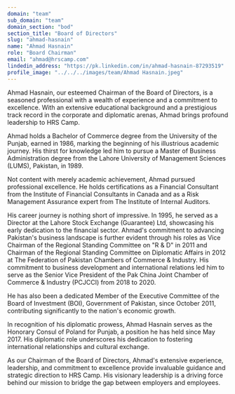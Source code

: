 ```yaml
---
domain: "team"
sub_domain: "team"
domain_section: "bod"
section_title: "Board of Directors"
slug: "ahmad-hasnain"
name: "Ahmad Hasnain"
role: "Board Chairman"
email: "ahmad@hrscamp.com"
lindedin_address: "https://pk.linkedin.com/in/ahmad-hasnain-87293519"
profile_image: "../../../images/team/Ahmad Hasnain.jpeg"
---
```


Ahmad Hasnain, our esteemed Chairman of the Board of Directors, is a seasoned professional with a wealth of experience and a commitment to excellence. With an extensive educational background and a prestigious track record in the corporate and diplomatic arenas, Ahmad brings profound leadership to HRS Camp.

Ahmad holds a Bachelor of Commerce degree from the University of the Punjab, earned in 1986, marking the beginning of his illustrious academic journey. His thirst for knowledge led him to pursue a Master of Business Administration degree from the Lahore University of Management Sciences (LUMS), Pakistan, in 1989.

Not content with merely academic achievement, Ahmad pursued professional excellence. He holds certifications as a Financial Consultant from the Institute of Financial Consultants in Canada and as a Risk Management Assurance expert from The Institute of Internal Auditors.

His career journey is nothing short of impressive. In 1995, he served as a Director at the Lahore Stock Exchange (Guarantee) Ltd, showcasing his early dedication to the financial sector. Ahmad's commitment to advancing Pakistan's business landscape is further evident through his roles as Vice Chairman of the Regional Standing Committee on "R & D" in 2011 and Chairman of the Regional Standing Committee on Diplomatic Affairs in 2012 at The Federation of Pakistan Chambers of Commerce & Industry. His commitment to business development and international relations led him to serve as the Senior Vice President of the Pak China Joint Chamber of Commerce & Industry (PCJCCI) from 2018 to 2020.

He has also been a dedicated Member of the Executive Committee of the Board of Investment (BOI), Government of Pakistan, since October 2011, contributing significantly to the nation's economic growth.

In recognition of his diplomatic prowess, Ahmad Hasnain serves as the Honorary Consul of Poland for Punjab, a position he has held since May 2017. His diplomatic role underscores his dedication to fostering international relationships and cultural exchange.

As our Chairman of the Board of Directors, Ahmad's extensive experience, leadership, and commitment to excellence provide invaluable guidance and strategic direction to HRS Camp. His visionary leadership is a driving force behind our mission to bridge the gap between employers and employees.
